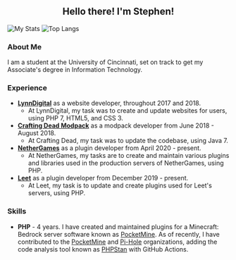 ## <div align="center">Hello there! I'm Stephen!</div>

![My Stats](https://github-readme-stats.vercel.app/api?username=buchwasa&show_icons=true&count_private=true&hide_title=true&include_all_commits=true&icon_color=805AD5&text_color=718096&bg_color=ffffff00&hide_border=true)
![Top Langs](https://github-readme-stats.vercel.app/api/top-langs/?username=buchwasa&layout=compact&icon_color=805AD5&text_color=718096&bg_color=ffffff00&hide_border=true&hide_title=true)

### About Me
I am a student at the University of Cincinnati, set on track to get my Associate's degree in Information Technology.

### Experience
- **[LynnDigital](https://lynndigital.com)** as a website developer, throughout 2017 and 2018.
  - At LynnDigital, my task was to create and update websites for users, using PHP 7, HTML5, and CSS 3.
- **[Crafting Dead Modpack](http://www.craftingdead.com/)** as a modpack developer from June 2018 - August 2018.
  - At Crafting Dead, my task was to update the codebase, using Java 7.
- **[NetherGames](https://ngmc.co/)** as a plugin developer from April 2020 - present.
  - At NetherGames, my tasks are to create and maintain various plugins and libraries used in the production servers of NetherGames, using PHP. 
- **[Leet](https://leet.cc/)** as a plugin developer from December 2019 - present.
  - At Leet, my task is to update and create plugins used for Leet's servers, using PHP.
  
### Skills
- **PHP** - 4 years. I have created and maintained plugins for a Minecraft: Bedrock server software known as [PocketMine](https://pmmp.io).
As of recently, I have contributed to the [PocketMine](https://pmmp.io) and [Pi-Hole](https://pi-hole.net/) organizations, adding the code analysis tool known as [PHPStan](https://phpstan.org/) with GitHub Actions.
